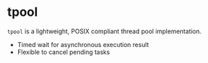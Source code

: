 # tpool

`tpool` is a lightweight, POSIX compliant thread pool implementation.
- Timed wait for asynchronous execution result
- Flexible to cancel pending tasks
